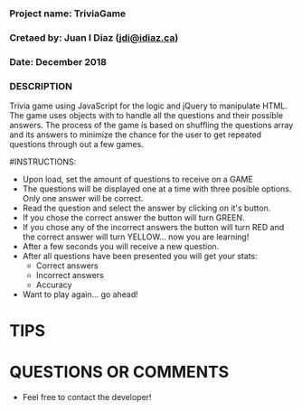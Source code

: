 ###
### Project name:   TriviaGame
### Cretaed by:     Juan I Diaz (jdi@idiaz.ca)
### Date:           December 2018
### 

### DESCRIPTION
Trivia game using JavaScript for the logic and jQuery to manipulate HTML. The game uses objects with to handle all the questions and their possible answers. The process of the game is based on shuffling the questions array and its answers to minimize the chance for the user to get repeated questions through out a few games. 


#INSTRUCTIONS:
- Upon load, set the amount of questions to receive on a GAME
- The questions will be displayed one at a time with three posible options. Only one answer will be correct.
- Read the question and select the answer by clicking on it's button.
- If you chose the correct answer the button will turn GREEN.
- If you chose any of the incorrect answers the button will turn RED and the correct answer will turn YELLOW... now you are learning!
- After a few seconds you will receive a new question.
- After all questions have been presented you will get your stats:
    + Correct answers
    + Incorrect answers
    + Accuracy
- Want to play again... go ahead!


# TIPS



# QUESTIONS OR COMMENTS
- Feel free to contact the developer!